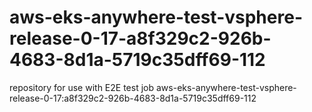 # aws-eks-anywhere-test-vsphere-release-0-17-a8f329c2-926b-4683-8d1a-5719c35dff69-112
repository for use with E2E test job aws-eks-anywhere-test-vsphere-release-0-17:a8f329c2-926b-4683-8d1a-5719c35dff69-112

